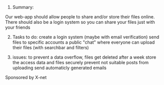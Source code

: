 1) Summary:

Our web-app should allow people to share and/or store their files online.
There should also be a login system so you can share your files just with your friends

2) Tasks to do:
create a login system (maybe with email verification)
send files to specific accounts
a public "chat" where everyone can upload their files (with searchbar and filters)

3) issues:
to prevent a data overflow, files get deleted after a week
store the access data and files securely
prevent not suitable posts from uploading
send automaticly generated emails 

Sponsored by X-net
